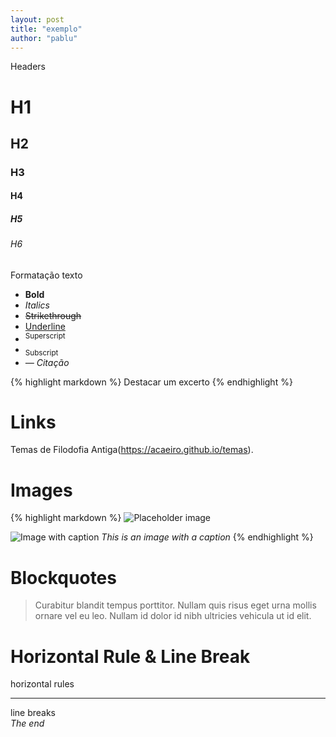 ```yaml
---
layout: post
title: "exemplo"
author: "pablu"
---
```


Headers

# H1
## H2
### H3
#### H4
##### H5
###### H6

Formatação texto

- **Bold**
- _Italics_
- ~~Strikethrough~~
- <ins>Underline</ins>
- <sup>Superscript</sup>
- <sub>Subscript</sub>
- <cite>&mdash; Citação</cite>


{% highlight markdown %}
Destacar um excerto 
{% endhighlight %}

# Links
Temas de Filodofia Antiga(https://acaeiro.github.io/temas).

# Images
{% highlight markdown %}
![Placeholder image](https://placehold.it/800x400 "Placeholder image")

![Image with caption](https://placehold.it/700x400 "Image with caption")
_This is an image with a caption_
{% endhighlight %}

# Blockquotes

> Curabitur blandit tempus porttitor. Nullam quis risus eget urna mollis ornare vel eu leo. Nullam id dolor id nibh ultricies vehicula ut id elit.

# Horizontal Rule & Line Break

horizontal rules

<hr>

line breaks <br> _The end_
